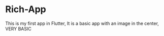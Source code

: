 # Rich-App
This is my first app in Flutter, It is a basic app with an image in the center, VERY BASIC
